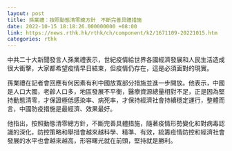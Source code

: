 ```yaml
---
layout: post
title: 孫業禮：按照動態清零總方針　不斷完善具體措施
date: 2022-10-15 18:18:26.000000000 +08:00
link: https://news.rthk.hk/rthk/ch/component/k2/1671109-20221015.htm
categories: rthk
---
```


中共二十大新聞發言人孫業禮表示，世紀疫情給世界各國經濟發展和人民生活造成很大衝擊，大家都希望疫情早日結束，但疫情仍存在，這是必須面對的現實。

孫業禮在記者會回應有何因素有利中國放寬部分措施並進一步開放。他表示，中國是人口大國，老齡人口多，地區發展不平衡，醫療資源總量相對不足，正是因為堅持動態清零，才保證極低感染率、病死率，才保持經濟社會持續穩定運行，整體而言，中國防疫措施是最經濟、效果最好。

他指出，按照動態清零總方針，不斷完善具體措施，隨著疫情形勢變化和對病毒認識的深化，防控策略和舉措會越來越科學、精準、有效，統籌疫情防控和經濟社會發展的水平也會越來越高，形容曙光就在前頭，堅持就是勝利。
